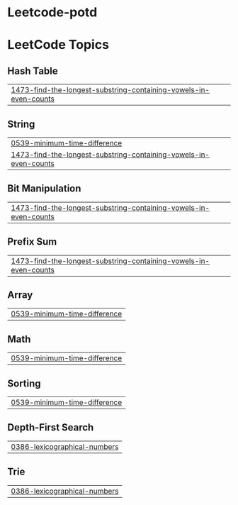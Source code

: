 # Leetcode-potd

<!---LeetCode Topics Start-->
# LeetCode Topics
## Hash Table
|  |
| ------- |
| [1473-find-the-longest-substring-containing-vowels-in-even-counts](https://github.com/swati3479/Leetcode-potd/tree/master/1473-find-the-longest-substring-containing-vowels-in-even-counts) |
## String
|  |
| ------- |
| [0539-minimum-time-difference](https://github.com/swati3479/Leetcode-potd/tree/master/0539-minimum-time-difference) |
| [1473-find-the-longest-substring-containing-vowels-in-even-counts](https://github.com/swati3479/Leetcode-potd/tree/master/1473-find-the-longest-substring-containing-vowels-in-even-counts) |
## Bit Manipulation
|  |
| ------- |
| [1473-find-the-longest-substring-containing-vowels-in-even-counts](https://github.com/swati3479/Leetcode-potd/tree/master/1473-find-the-longest-substring-containing-vowels-in-even-counts) |
## Prefix Sum
|  |
| ------- |
| [1473-find-the-longest-substring-containing-vowels-in-even-counts](https://github.com/swati3479/Leetcode-potd/tree/master/1473-find-the-longest-substring-containing-vowels-in-even-counts) |
## Array
|  |
| ------- |
| [0539-minimum-time-difference](https://github.com/swati3479/Leetcode-potd/tree/master/0539-minimum-time-difference) |
## Math
|  |
| ------- |
| [0539-minimum-time-difference](https://github.com/swati3479/Leetcode-potd/tree/master/0539-minimum-time-difference) |
## Sorting
|  |
| ------- |
| [0539-minimum-time-difference](https://github.com/swati3479/Leetcode-potd/tree/master/0539-minimum-time-difference) |
## Depth-First Search
|  |
| ------- |
| [0386-lexicographical-numbers](https://github.com/swati3479/Leetcode-potd/tree/master/0386-lexicographical-numbers) |
## Trie
|  |
| ------- |
| [0386-lexicographical-numbers](https://github.com/swati3479/Leetcode-potd/tree/master/0386-lexicographical-numbers) |
<!---LeetCode Topics End-->